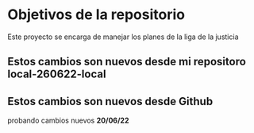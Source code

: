 # Objetivos de la repositorio

Este proyecto se encarga de manejar los planes de la liga de la justicia


## Estos cambios son nuevos desde mi repositoro local-260622-local
## Estos cambios son nuevos desde Github
probando cambios nuevos
****20/06/22****

